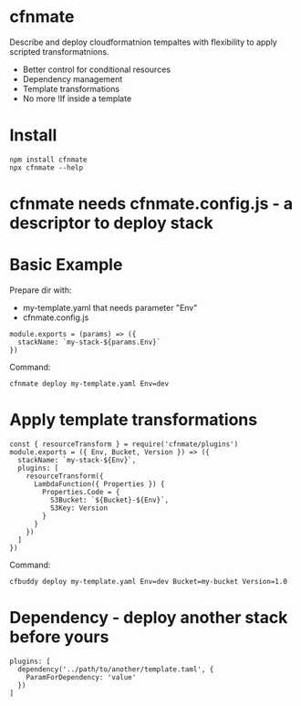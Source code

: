 # cfnmate

Describe and deploy cloudformatnion tempaltes with flexibility to apply scripted transformatnions.

- Better control for conditional resources
- Dependency management
- Template transformations
- No more !If inside a template

# Install
```
npm install cfnmate
npx cfnmate --help
```
# cfnmate needs cfnmate.config.js - a descriptor to deploy stack

# Basic Example 
Prepare dir with:
  - my-template.yaml that needs parameter "Env"
  - cfnmate.config.js
```
module.exports = (params) => ({
  stackName: `my-stack-${params.Env}`
})
```
Command:
```
cfnmate deploy my-template.yaml Env=dev
```

# Apply template transformations
```
const { resourceTransform } = require('cfnmate/plugins')
module.exports = ({ Env, Bucket, Version }) => ({
  stackName: `my-stack-${Env}`,
  plugins: [
    resourceTransform({
      LambdaFunction({ Properties }) {
        Properties.Code = {
          S3Bucket: `${Bucket}-${Env}`,
          S3Key: Version
        }
      }
    })
  ]
})
```
Command:
```
cfbuddy deploy my-template.yaml Env=dev Bucket=my-bucket Version=1.0
```

# Dependency - deploy another stack before yours
```
plugins: [
  dependency('../path/to/another/template.taml', {
    ParamForDependency: 'value'
  })
]
```

